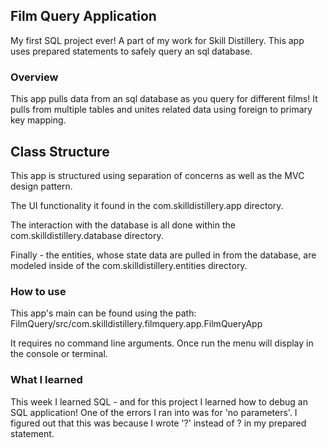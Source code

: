 ## Film Query Application

My first SQL project ever! A part of my work for Skill Distillery.  This app uses prepared statements to safely query an sql database.

### Overview

This app pulls data from an sql database as you query for different films! It pulls from multiple tables and unites related data using foreign to primary key mapping.


## Class Structure

This app is structured using separation of concerns as well as the MVC design pattern.

The UI functionality it found in the com.skilldistillery.app directory.

The interaction with the database is all done within the com.skilldistillery.database directory.

Finally - the entities, whose state data are pulled in from the database, are modeled inside of the com.skilldistillery.entities directory.

### How to use

This app's main can be found using the path:
  FilmQuery/src/com.skilldistillery.filmquery.app.FilmQueryApp

It requires no command line arguments.  Once run the menu will display in the console or terminal.

### What I learned

This week I learned SQL - and for this project I learned how to debug an SQL application!  One of the errors I ran into was for 'no parameters'. I figured out that this was because I wrote '?' instead of ? in  my prepared statement.
